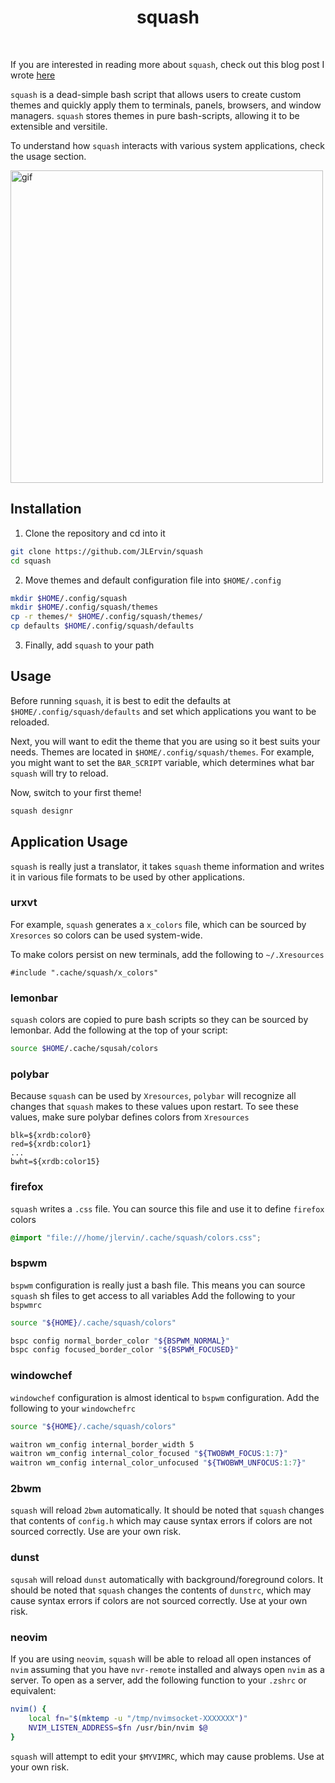 <div align='center'>
    <h1>squash</h1><br>
</div>

If you are interested in reading more about `squash`, check out
this blog post I wrote [here](https://jlervin.github.io/2018/07/19/creating-a-unix-theming-engine.html)

`squash` is a dead-simple bash script that allows users to create custom themes and 
quickly apply them to terminals, panels, browsers, and window managers. `squash` stores
themes in pure bash-scripts, allowing it to be extensible and versitile. 

To understand how `squash` interacts with various system applications, check the usage section. 

<img src="https://imgur.com/zmk2y1m.gif" alt="gif" align="center" width="500px">

## Installation

1) Clone the repository and cd into it

```sh
git clone https://github.com/JLErvin/squash
cd squash
```

2)  Move themes and default configuration file into `$HOME/.config`

```sh
mkdir $HOME/.config/squash
mkdir $HOME/.config/squash/themes
cp -r themes/* $HOME/.config/squash/themes/
cp defaults $HOME/.config/squash/defaults
```

3) Finally, add `squash` to your path

## Usage

Before running `squash`, it is best to edit the defaults at `$HOME/.config/squash/defaults`
and set which applications you want to be reloaded.

Next, you will want to edit the theme that you are using so it best suits your needs.
Themes are located in `$HOME/.config/squash/themes`. 
For example, you might want to set the `BAR_SCRIPT` variable, which determines what bar `squash` will try to reload. 

Now, switch to your first theme!

```sh
squash designr
```

## Application Usage

`squash` is really just a translator, it takes `squash` theme information and writes it in various file formats
to be used by other applications. 

### urxvt
For example, `squash` generates a `x_colors` file, which can be sourced by `Xresorces` so colors can be used
system-wide. 

To make colors persist on new terminals, add the following to `~/.Xresources`

```xdefaults
#include ".cache/squash/x_colors"
```

### lemonbar

`squash` colors are copied to pure bash scripts so they can be sourced by lemonbar.
Add the following at the top of your script: 

```sh
source $HOME/.cache/squsah/colors
```

### polybar

Because `squash` can be used by `Xresources`, `polybar` will recognize all changes that `squash` makes to these values
upon restart. To see these values, make sure polybar defines colors from `Xresources`

```
blk=${xrdb:color0}
red=${xrdb:color1}
...
bwht=${xrdb:color15}
```

### firefox

`squash` writes a `.css` file. You can source this file and use it to define `firefox` colors

```css
@import "file:///home/jlervin/.cache/squash/colors.css";
```

### bspwm

`bspwm` configuration is really just a bash file.
This means you can source `squash` sh files to get access to all variables
Add the following to your `bspwmrc`

```sh
source "${HOME}/.cache/squash/colors"

bspc config normal_border_color "${BSPWM_NORMAL}"
bspc config focused_border_color "${BSPWM_FOCUSED}"
```

### windowchef

`windowchef` configuration is almost identical to `bspwm` configuration. 
Add the following to your `windowchefrc`

```sh
source "${HOME}/.cache/squash/colors"

waitron wm_config internal_border_width 5 
waitron wm_config internal_color_focused "${TWOBWM_FOCUS:1:7}"
waitron wm_config internal_color_unfocused "${TWOBWM_UNFOCUS:1:7}"
```

### 2bwm

`squash` will reload `2bwm` automatically. It should be noted that `squash` changes that contents of 
`config.h` which may cause syntax errors if colors are not sourced correctly. Use are your own risk. 

### dunst

`squsah` will reload `dunst` automatically with background/foreground colors. 
It should be noted that `squash` changes the contents of `dunstrc`, which may cause syntax errors
if colors are not sourced correctly. Use at your own risk. 

### neovim

If you are using `neovim`, `squash` will be able to reload all open instances of `nvim` assuming that you
have `nvr-remote` installed and always open `nvim` as a server. To open as a server, add the following
function to your `.zshrc` or equivalent: 

```sh
nvim() {
    local fn="$(mktemp -u "/tmp/nvimsocket-XXXXXXX")"
    NVIM_LISTEN_ADDRESS=$fn /usr/bin/nvim $@
}
```

`squash` will attempt to edit your `$MYVIMRC`, which may cause problems. Use at your own risk.
